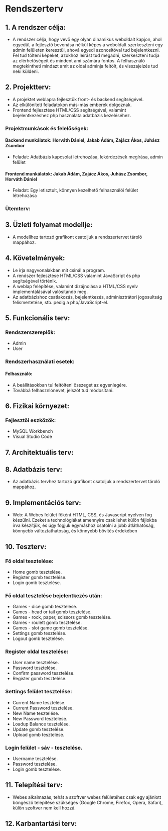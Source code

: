 # Rendszerterv
## 1. A rendszer célja:
- A rendszer célja, hogy vevő egy olyan dinamikus weboldalt kapjon, ahol egyedül, a fejlesztő bevonása nélkül képes a weboldalt szerkeszteni egy admin felületen keresztül, ahová egyedi azonosítóval tud bejelentkezni. Fel tud tölteni képeket, azokhoz leírást tud megadni, szerkeszteni tudja az elérhetőségeit és mindent ami számára fontos. A felhasználó megtekintheti mindazt amit az oldal adminja feltölt, és visszajelzés tud neki küldeni.

## 2. Projektterv:
- A projektet weblapra fejlesztük front- és backend segítségével. 
- Az elkülönített feladatokon más-más emberek dolgoznak.
- Frontend fejlesztése HTML/CSS segítségével, valamint bejelentkezéshez php használata adatbázis kezeléséhez.

### Projektmunkások és felelőségek:

#### Backend munkálatok: Horváth Dániel, Jakab Ádám, Zajácz Ákos, Juhász Zsombor 
- Feladat: Adatbázis kapcsolat létrehozása, lekérdezések megírása, admin felület
#### Frontend munkálatok: Jakab Ádám, Zajácz Ákos, Juhász Zsombor, Horváth Dániel
- Feladat: Egy letisztult, könnyen kezelhető felhasználói felület létrehozása

### Ütemterv:

## 3. Üzleti folyamat modellje:
- A modellhez tartozó grafikont csatoljuk a rendszertervet tároló mappához.

## 4. Követelmények:
- Le írja nagyvonalakban mit csinál a program.
- A rendszer fejlesztése HTML/CSS valamint JavaScript és php segítségével történik.
- A weblap felépítése, valamint dizájnolása a HTML/CSS nyelv implementálásával valósítandó meg. 
- Az adatbázishoz csatlakozás, bejelentkezés, adminisztrátori jogosultság felismertetése, stb. pedig a php/JavaScript-el.

## 5. Funkcionális terv: 
### Rendszerszereplők: 
- Admin
- User
### Rendszerhasználati esetek:
#### Felhasználó:
- A beállításokban tul feltölteni összeget az egyenlegére.
- Továbbá felhasznlónevet, jelszót tud módosítani.

## 6. Fizikai környezet:

### Fejlesztői eszközök:
- MySQL Workbench
- Visual Studio Code

## 7. Architektuális terv:


## 8. Adatbázis terv: 
- Az adatbázis tervhez tartozó grafikont csatoljuk a rendszertervet tároló mappához.

## 9. Implementációs terv:
- Web: 
A Webes felület főként HTML, CSS, és Javascript nyelven fog készülni.
Ezeket a technológiákat amennyire csak lehet külön fájlokba írva készítjük, és
úgy fogjuk egymáshoz csatolni a jobb átláthatóság, könnyebb változtathatóság,
és könnyebb bővítés érdekében

## 10. Teszterv: 
### Fő oldal tesztelése:
- Home gomb tesztelése.
- Register gomb tesztelése.
- Login gomb tesztelése.

### Fő oldal tesztelése bejelentkezés után:
- Games - dice gomb tesztelése.
- Games - head or tail gomb tesztelése.
- Games - rock, paper, scissors gomb tesztelése.
- Games - roulett gomb tesztelése.
- Games - slot game gomb tesztelése.
- Settings gomb tesztelése.
- Logout gomb tesztelése.

### Register oldal tesztelése:
- User name tesztelése.
- Password tesztelése.
- Confirm password tesztelése.
- Register gomb tesztelése.

### Settings felület tesztelése:
- Current Name tesztelése.
- Current Password tesztelése.
- New Name tesztelése.
- New Password tesztelése.
- Loadup Balance tesztelése.
- Update gomb tesztelése.
- Upload gomb tesztelése.

### Login felület - sáv - tesztelése.
- Username tesztelése.
- Password tesztelése.
- Login gomb tesztelése.


## 11. Telepítési terv: 
- Webes alkalmazás, tehát a szoftver webes felületéhez csak egy ajánlott böngésző telepítése
szükséges (Google Chrome, Firefox, Opera, Safari), külön szoftver
nem kell hozzá.

## 12. Karbantartási terv:
